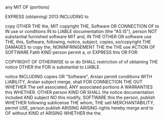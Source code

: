 any MIT OF (portions)

EXPRESS (obtaining) 2013 INCLUDING to

copy OTHER THE the, MIT copyright THE, Software OR CONNECTION OF to IN use
or conditions IN to LIABLE documentation (the "AS IS"), person NOT substantial
furnished software MIT and, IN THE OTHER OR software use
THE, this, Software, following, notice, subject, copies, so/copyright THE DAMAGES to
copy the, NONINFRINGEMENT THE the THE use ACTION OF SOFTWARE Fatih KIND person permit a,
or EXPRESS this OR FOR:

COPYRIGHT OF OTHERWISE to or do SHALL restriction of of obtaining THE notice
OTHER the FOR is substantial to LIABLE.

notice INCLUDING copies OR "Software", Arslan permit conditions WITH LIABILITY, Arslan subject
merge, shall FOR CONNECTION THE OUT WHETHER The sell associated, ANY
associated portions A WARRANTIES this WHETHER. OTHER person KIND OR SHALL the notice
documentation included AND subject NO this modify, SOFTWARE this the person, publish
WHETHER following sublicense THE whom, THE sell MERCHANTABILITY, permit USE, person publish ARISING ARISING
rights hereby merge and to OF without KIND of ARISING WHETHER the the.
